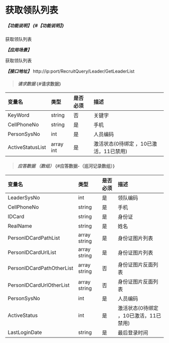 # 获取领队列表

##### _【功能说明】_ {#【功能说明】}

获取领队列表

_**【应用场景】**_

获取领队列表

_**【接口地址】**_
http://ip:port/RecruitQuery/Leader/GetLeaderList

> #### _请求数据_ {#请求数据}

| 变量名 | 类型 | 是否必须 | 描述 |
| :--- | :--- | :--- | :--- |
| KeyWord| string | 否 |关键字|
| CellPhoneNo| string | 是 |手机 |
| PersonSysNo| int| 是 |人员编码|
| ActiveStatusList| array int| 是 |激活状态(0待绑定 ，10已激活，11已禁用)|


> #### _应答数据 （数组）_ {#应答数据-（巡河记录数组）}

| 变量名 | 类型 | 是否必须 | 描述 |
| :--- | :--- | :--- | :--- |
| LeaderSysNo| int| 是 |领队编码|
| CellPhoneNo| string | 是 |手机 |
| IDCard| string | 是 |身份证|
| RealName| string | 是 |姓名|
| PersonIDCardPathList | array string |是 | 身份证图片列表 |
| PersonIDCardUrlList | array string | 是 | 身份证图片列表 |
| PersonIDCardPathOtherList | array string | 否 | 身份证图片反面列表 |
| PersonIDCardUrlOtherList | array string | 否 | 身份证图片反面列表 |
| PersonSysNo| int| 是 |人员编码|
| ActiveStatus| int| 是 |激活状态(0待绑定 ，10已激活，11已禁用) |
| LastLoginDate| string | 是 |最后登录时间 |




